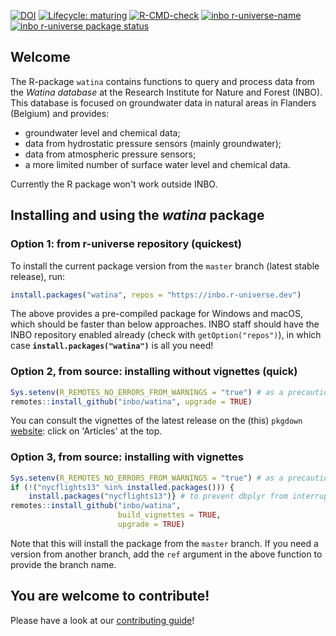 <!-- badges: start -->
[![DOI](https://zenodo.org/badge/DOI/10.5281/zenodo.3630532.svg)](https://doi.org/10.5281/zenodo.3630532)
[![Lifecycle: maturing](https://img.shields.io/badge/lifecycle-maturing-blue.svg)](https://www.tidyverse.org/lifecycle/#maturing)
[![R-CMD-check](https://github.com/inbo/watina/workflows/R-CMD-check/badge.svg)](https://github.com/inbo/watina/actions?query=workflow%3AR-CMD-check)
[![inbo r-universe-name](https://inbo.r-universe.dev/badges/:name?color=c04384)](https://inbo.r-universe.dev)
[![inbo r-universe package status](https://inbo.r-universe.dev/badges/watina)](https://inbo.r-universe.dev)
<!-- badges: end -->

## Welcome

The R-package `watina` contains functions to query
and process data from the _Watina database_ at the Research Institute for
Nature and Forest (INBO).
This database is focused on groundwater data in
natural areas in Flanders (Belgium) and provides:

- groundwater level and chemical data;
- data from hydrostatic pressure sensors (mainly groundwater);
- data from atmospheric pressure sensors;
- a more limited number of surface water level and chemical data.

Currently the R package won't work outside INBO.

## Installing and using the _watina_ package

### Option 1: from r-universe repository (quickest)

To install the current package version from the `master` branch (latest stable release), run:

```r
install.packages("watina", repos = "https://inbo.r-universe.dev")
```

The above provides a pre-compiled package for Windows and macOS, which should be faster than below approaches.
INBO staff should have the INBO repository enabled already (check with `getOption("repos")`), in which case **`install.packages("watina")`** is all you need!


### Option 2, from source: installing without vignettes (quick)

```r
Sys.setenv(R_REMOTES_NO_ERRORS_FROM_WARNINGS = "true") # as a precaution
remotes::install_github("inbo/watina", upgrade = TRUE)
```

You can consult the vignettes of the latest release on the (this) `pkgdown` [website](https://inbo.github.io/watina/): click on 'Articles' at the top.

### Option 3, from source: installing with vignettes

```r
Sys.setenv(R_REMOTES_NO_ERRORS_FROM_WARNINGS = "true") # as a precaution
if (!("nycflights13" %in% installed.packages())) {
    install.packages("nycflights13")} # to prevent dbplyr from interrupting next step
remotes::install_github("inbo/watina",
                        build_vignettes = TRUE,
                        upgrade = TRUE)
```

Note that this will install the package from the `master` branch.
If you need a version from another branch, add the `ref` argument in the above function to provide the branch name.

## You are welcome to contribute!

Please have a look at our [contributing guide](.github/CONTRIBUTING.md)!

